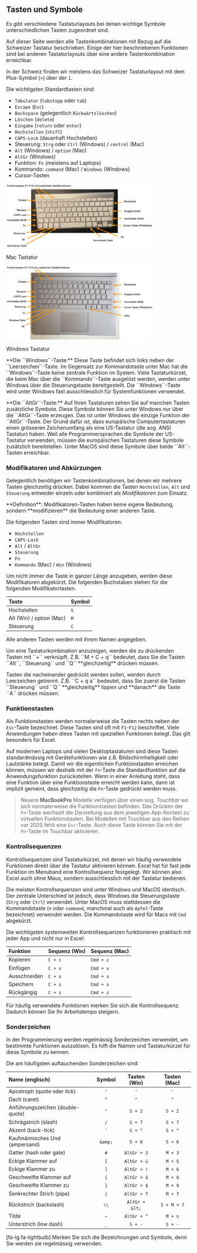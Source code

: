 ## Tasten und Symbole

Es gibt verschiedene Tastaturlayouts bei denen wichtige Symbole unterschiedlichen Tasten zugeordnet sind.

<p class="alert alert-warning" >
Auf dieser Seite werden alle Tastenkombinationen mit Bezug auf die Schweizer Tastatur beschrieben. Einige der hier beschriebenen Funktionen sind bei anderen Tastaturlayouts über eine andere Tastenkombination erreichbar.
</p>

In der Schweiz finden wir meistens das Schweizer Tastaturlayout mit dem Plus-Symbol (``+``) über der ``1``.

Die wichtigsten Standardtasten sind:

- ``Tabulator`` (``tabstopp`` oder ``tab``)
- ``Escape`` (``Esc``)
- ``Backspace`` (gelegentlich ``Rückwärtslöschen``)
- ``Löschen`` (``delete``)
- ``Eingabe`` (``return`` oder ``enter``)
- ``Hochstellen`` (``shift``)
- ``CAPS-Lock`` (dauerhaft Hochstellen)
- Steuerung: ``Strg`` oder ``Ctrl`` (Windows) / ``control`` (Mac)
- ``Alt`` (Windows) / ``option`` (Mac) 
- ``AltGr`` (Windows)
- Funktion: ``Fn`` (meistens auf Laptops)
- Kommando: ``command`` (Mac) / ``Windows`` (Windows)
- Cursor-Tasten


<div class="container">
<div class="row">
<div class="col-md-6">
<a href="https://github.com/dxiai/ct-resourcen/raw/main/docs/01_aufwaermen/assets/mac_tastatur_beschriftet.png"><img alt="mac_tastatur_beschriftet.png" src="https://github.com/dxiai/ct-resourcen/raw/main/docs/01_aufwaermen/assets/mac_tastatur_beschriftet.png" width="400" height="175.3986332574" /></a>
<p>Mac Tastatur</p>
</div>
<div  class="col-md-6">
<a href="https://github.com/dxiai/ct-resourcen/raw/main/docs/01_aufwaermen/assets/Win_tastatur_beschriftet.png"><img alt="Win_tastatur_beschriftet.png" src="https://github.com/dxiai/ct-resourcen/raw/main/docs/01_aufwaermen/assets/Win_tastatur_beschriftet.png" width="400" height="201.68067226891" /></a>
<p>Windows Tastatur</p>
</div>
</div>
</div>

<p class="alert alert-info"  markdown="1">
**Die ``Windows``-Taste:** Diese Taste befindet sich links neben der ``Leerzeichen``-Taste. Im Gegensatz zur Kommandotaste unter Mac hat die ``Windows``-Taste keine zentrale Funktion im System. Viele Tastaturkürzel, die beim Mac über die ``Kommando``-Taste ausgelöst werden, werden unter Windows über die Steuerungstaste bereitgestellt. Die ``Windows``-Taste wird unter Windows fast ausschliesslich für Systemfunktionen verwendet.
</p>

<p class="alert alert-info" markdown="1">
**Die ``AltGr``-Taste:** Auf Ihren Tastaturen sehen Sie auf manchen Tasten zusätzliche Symbole. Diese Symbole können Sie unter Windows nur über die ``AltGr``-Taste erzeugen. Das ist unter Windows die einzige Funktion der ``AltGr``-Taste.
Der Grund dafür ist, dass europäische Computertastaturen einen grösseren Zeichenumfang als eine US-Tastatur (die sog. ANSI Tastatur) haben. Weil alle Programmiersprachen die Symbole der US-Tastatur verwenden, müssen die europäischen Tastaturen diese
Symbole zusätzlich bereitstellen. Unter MacOS sind diese Symbole über beide ``Alt``-Tasten erreichbar.
</p>

### Modifikatoren und Abkürzungen

Gelegentlich benötigen wir Tastenkombinationen, bei denen wir mehrere Tasten gleichzeitig drücken. Dabei kommen die Tasten ``Hochstellen``, ``Alt`` und ``Steuerung`` entweder einzeln oder kombiniert als *Modifikatoren* zum Einsatz.

<p class="alert alert-primary" markdown="1">
**Definition**: Modifikatoren-Tasten haben keine eigene Bedeutung, sondern **modifizieren** die Bedeutung einer anderen Taste.
</p>

Die folgenden Tasten sind immer Modifikatoren:

 - `Hochstellen`
 - `CAPS-Lock`
 - `Alt` / `AltGr`
 - `Steuerung`
 - `Fn`
 - `Kommando` (Mac) / `Win` (Windows)

Um nicht immer die Taste in ganzer Länge anzugeben, werden diese Modifikatoren abgekürzt. Die folgenden Buchstaben stehen für die folgenden Modifikatortasten.

| Taste | Symbol | 
| :--- | :--- | 
| Hochstellen | `S` | 
| Alt (Win) / option (Mac) | `M` |
| Steuerung | `C` |

Alle anderen Tasten werden mit ihrem Namen angegeben.

<p class="alert alert-info" markdown="1">
Um eine Tastaturkombination anzuzeigen, werden die zu drückenden Tasten mit ``+`` verknüpft. Z.B. ``M + C + q`` bedeutet, dass Sie die Tasten ``Alt``, ``Steuerung`` und ``Q`` **gleichzeitig** drücken müssen.
</p>

<p class="alert alert-info" markdown="1">
Tasten die nacheinander gedrückt werden sollen, werden durch Leerzeichen getrennt. Z.B. ``C + q a`` bedeutet, dass Sie zuerst die Tasten ``Steuerung`` und ``Q`` **gleichzeitig** tippen und **danach** die
Taste ``A`` drücken müssen.
</p>

### Funktionstasten

Als Funktionstasten werden normalerweise die Tasten rechts neben der ``Esc``-Taste bezeichnet. Diese Tasten sind oft mit ``F1``-``F12`` beschriftet. Viele Anwendungen haben diese Tasten mit speziellen Funktionen belegt. Das gilt besonders für Excel.

Auf modernen Laptops und vielen Desktoptastaturen sind diese Tasten standardmässig mit Gerätefunktionen wie z.B. Bildschirmhelligkeit oder Lautstärke belegt. Damit wir die eigentlichen Funktionstasten erreichen können, müssen wir deshalb mit der ``Fn``-Taste die Standardfunktion auf die Anwendungsfunktion zurückstellen. Wenn in einer Anleitung steht, dass eine Funktion über eine Funktionstaste erreicht werden kann, dann ist implizit gemeint, dass gleichzeitig die ``Fn``-Taste gedrückt werden muss.

> Neuere **MacBookPro** Modelle verfügen über einen sog. *Touchbar* wo sich normalerweise die Funktionstasten befinden. Das Drücken der ``Fn``-Taste wechselt die Darstellung aus dem jeweiligen App-Kontext zu virtuellen Funktionstasten. Bei Modellen mit Touchbar aus den Reihen vor 2020 fehlt eine ``Esc``-Taste. Auch diese Taste können Sie mit der ``Fn``-Taste im Touchbar aktivieren.

### Kontrollsequenzen

Kontrollsequenzen sind Tastaturkürzel, mit denen wir häufig verwendete Funktionen direkt über die Tastatur aktivieren können. Excel hat für fast jede Funktion im Menuband eine Kontrollsequenz festgelegt. Wir können also Excel auch ohne Maus, sondern ausschliesslich mit der Tastatur bedienen.

Die meisten Kontrollsequenzen sind unter Windows und MacOS identisch. Der zentrale Unterschied ist jedoch, dass Windows die Steuerungstaste (``Strg`` oder ``Ctrl``) verwendet. Unter MacOS muss stattdessen die Kommandotaste (``⌘``    oder ``command``, manchmal auch als ``Apfel``-Taste bezeichnet) verwendet werden. Die Kommandotaste wird für Macs mit ``Cmd`` abgekürzt.

Die wichtigsten systemweiten Kontrollsequenzen funktionieren praktisch mit jeder App und nicht nur in Excel:

| Funktion | Sequenz (Win) | Sequenz (Mac) |
| :--- | :--- | :--- |
| Kopieren | `C + c` | `Cmd + c` | 
| Einfügen | `C + v` | `Cmd + v` | 
| Ausschneiden | `C + x` | `Cmd + x` | 
| Speichern | `C + s` | `Cmd + s` | 
| Rückgängig | `C + z` | `Cmd + z` | 

Für häufig verwendete Funktionen merken Sie sich die Kontrollsequenz. Dadurch können Sie Ihr Arbeitstempo steigern.

### Sonderzeichen

In der Programmierung werden regelmässig Sonderzeichen verwendet, um bestimmte Funktionen auszulösen. Es hilft die Namen und Tastaturkürzel für diese Symbole zu kennen.

Die am häufigsten auftauchenden Sonderzeichen sind:


| Name (englisch) | Symbol | Tasten (Win) | Tasten (Mac) |
| :--- | :---: | :---: | :---: | 
| Apostroph (quote oder tick) | ``'`` |`'`| `'` | 
| Dach (caret) | `^` | `^` | `^` | 
| Anführungszeichen (double-quote) | ``"`` | ``S + 2`` |  ``S + 2`` | 
| Schrägstrich (slash) |  ``/`` | ``S + 7`` | ``S + 7`` | 
| Akzent (back-tick) | `` ` `` | ``S + ^`` | ``S + ^`` | 
| Kaufmännisches Und (ampersand) | ``&amp;`` | ``S + 6`` |  ``S + 6`` |
| Gatter (hash oder gate) | ``#`` | ``AltGr + 3`` | ``M + 3`` | 
| Eckige Klammer auf | ``[`` | ``AltGr + ü`` | ``M + 5`` | 
| Eckige Klammer zu | ``]`` | ``AltGr + !`` | ``M + 6`` | 
| Geschweifte Klammer auf | ``{`` | ``AltGr + ä`` | ``M + 8`` | 
| Geschweifte Klammer zu | ``}`` | ``AltGr + $`` | ``M + 9`` |
| Senkrechter Strich (pipe) | ``\|`` | ``AltGr + 7`` | ``M + 7`` | 
| Rückstrich (backslash) | ``\\`` | ``AltGr + &lt;`` | ``S + M + 7`` | 
| Tilde | ``~`` | ``AltGr + ^`` | ``M + n`` |
| Unterstrich (low dash) | ``_`` | ``S + -`` | ``S + -`` | 


<p class="alert alert-success" markdown="1">
[fa-lg fa-lightbulb] Merken Sie sich die Bezeichnungen und Symbole, denn Sie werden sie regelmässig verwenden.
</p>
